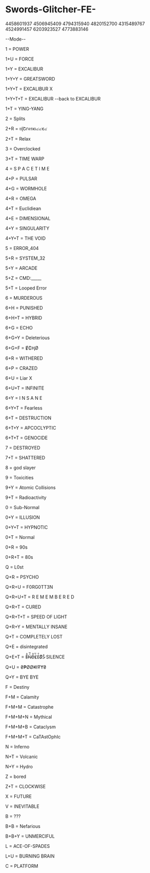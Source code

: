 # Swords-Glitcher-FE-


4458601937 4506945409 4794315940 4820152700 4315489767 4524991457 6203923527 4773883146

--Mode--

1 = POWER

1+U = FORCE

1+Y = EXCALIBUR

1+Y+Y = GREATSWORD

1+Y+T = EXCALIBUR X

1+Y+T+T = EXCALIBUR  --back to EXCALIBUR

1+T = YING-YANG

2 = Splits

2+R = ยɭՇгครкเ๔๔є๔

2+T = Relax

3 = Overclocked

3+T = TIME WARP

4 = S P A C E T I M E

4+P = PULSAR

4+G = WORMHOLE

4+R = OMEGA

4+T = Euclidiean

4+E = DIMENSIONAL

4+Y = SINGULARITY

4+Y+T = THE VOID

5 = ERROR_404

5+R = SYSTEM_32

5+Y = ARCADE

5+Z = CMD:_____

5+T = Looped Error

6 = MURDEROUS

6+H = PUNISHED

6+H+T = HYBRID

6+G = ECHO

6+G+Y = Deleterious

6+G+F = Ɇ₵ⱧØ

6+R = WITHERED

6+P = CRAZED

6+U = Liar X

6+U+T = INFINITE

6+Y = I N S A N E

6+Y+T = Fearless

6+T = DESTRUCTION

6+T+Y = APCOCLYPTIC

6+T+T = GENOCIDE

7 = DESTROYED

7+T = SHATTERED

8 = god slayer

9 = Toxicities

9+Y = Atomic Collisions

9+T = Radioactivity

0 = Sub-Normal

0+Y = ILLUSION

0+Y+T = HYPNOTIC

0+T = Normal

0+R = 90s

0+R+T = 80s

Q = L0st

Q+R = PSYCHO

Q+R+U = F0RG0TT3N

Q+R+U+T = R E M E M B E R E D

Q+R+T = CURED

Q+R+T+T = SPEED OF LIGHT

Q+R+Y = MENTALLY INSANE

Q+T = COMPLETELY LOST

Q+E = disintegrated

Q+E+T = E̶͂̐N̷̈́̅Ď̶͂L̸͗̅E̴͗̂S̷͛͒S̷̎ SILENCE

Q+U = ₴₱ØØ₭ł₮Ɏ₴

Q+Y = BYE BYE

F = Destiny

F+M = Calamity

F+M+M = Catastrophe

F+M+M+N = Mythical

F+M+M+B = Cataclysm

F+M+M+T = CaTAstOphIc

N = Inferno

N+T = Volcanic

N+Y = Hydro

Z = bored

Z+T = CLOCKWISE

X = FUTURE

V = INEVITABLE

B = ???

B+B = Nefarious

B+B+Y = UNMERCIFUL

L = ACE-OF-SPADES

L+U = BURNING BRAIN

C = PLATFORM

